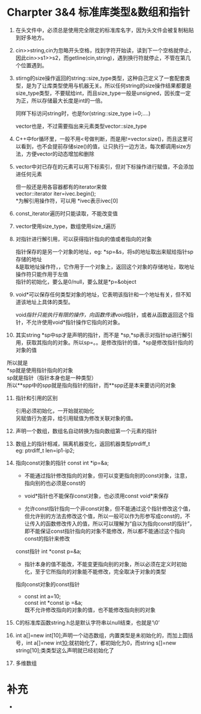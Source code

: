 Charpter 3&4 标准库类型&数组和指针
======================================
1. 在头文件中，必须总是使用完全限定的标准库名字，因为头文件会被复制粘贴到好多地方。

2. cin>>string,cin为忽略开头空格，找到字符开始读，读到下一个空格就停止，因此cin>>s1>>s2，而getline(cin,string)，遇到换行符就停止，不管在第几个位置遇到。

3. stirng的size操作返回的string::size_type类型，这种自己定义了一套配套类型，是为了让库类型使用与机器无关。所以任何string的size操作结果都要是size_type类型，不要赋给int，而且size_type一般是unsigned，因长度一定为正，所以存储最大长度是int的一倍。

   同样下标访问string时，也是for(string::size_type i=0;....)

   vector也是，不过需要指出来元素类型vector<int>::size_type

4. C++中for循环里，一般不用<号做判断，而是用!=vector.size()，而且这里可以看到，也不会提前存储size()的值，让只执行一边方法，每次都调用size方法，方便vector的动态增加和删除

5. vector中对已存在的元素可以用下标索引，但对下标操作进行赋值，不会添加进任何元素

   但一般还是用各容器都有的iterator来做<br/>
   vector<int>::iterator iter=ivec.begin();<br/>
   \*为解引用操作符，可以用 \*ivec表示ivec[0]

6. const_iterator遍历时只能读取，不能改变值

7. vector使用size_type，数组使用size_t遍历

8. 对指针进行解引用，可以获得指针指向的值或者指向的对象

   指针保存的是另一个对象的地址，eg: \*sp=&s，将s的地址取出来赋给指针sp存储的地址<br/>
   &是取地址操作符，，它作用于一个对象上，返回这个对象的存储地址，取地址操作符只能作用于左值<br/>
   指针的初始化，要么是0/null，要么就是\*p=&object

9. void*可以保存任何类型对象的地址，它表明该指针和一个地址有关，但不知道该地址上具体的类型。

   void*指针只能执行有限的操作，向函数传递void*指针，或者从函数返回这个指针，不允许使用void*指针操作它指向的对象。

10. 其实string \*sp中sp才是声明的指针，而不是 \*sp,\*sp表示对指针sp进行解引用，获取其指向的对象。所以sp=。。是修改指针的值，\*sp是修改指针指向的对象的值

   所以就是<br/>
   \*sp就是使用指针指向的对象<br/>
   sp就是指针（指针本身也是一种类型）<br/>
   所以\*\*spp中的spp就是指向指针的指针，而**spp还是本来要访问的对象

11. 指针和引用的区别<br/>

    引用必须初始化，一开始就初始化<br/>
    另赋值行为差异，给引用赋值为修改关联对象的值。

12. 声明一个数组，数组名自动转换为指向数组第一个元素的指针

13. 数组上的指针相减，隔离机器变化，返回机器类型ptrdiff_t<br/>
    eg: ptrdiff_t len=ip1-ip2;

14. 指向const对象的指针 const int \*ip=&a;

    * 不能通过指针修改指向的对象，但可以变更指向别的const对象，注意，指向别的也必须是const的

    * void\*指针也不能保存const对象，也必须用const void*来保存

    * 允许const指针指向一个非const对象，但不能通过这个指针修改这个值，但允许别的方法去修改这个值，所以一般可以作为形参写成const的，不让传入的函数修改传入的值，所以可以理解为“自以为指向const的指针”，即不能保证const指针指向的对象不能修改，所以都不能通过这个指向const的指针来修改

    const指针 int \*const p=&a;

    * 指针本身的值不能改，不能变更指向别的对象，所以必须在定义时初始化，至于它所指向的对象能不能修改，完全取决于对象的类型

    指向const对象的const指针

    * const int a=10;<br/>
      const int \*const ip =&a;<br/>
      既不允许修改指向的对象的值，也不能修改指向别的对象  

15. C的标准库函数string.h总是默认字符串以null结束，也就是‘\0’

16. int a[]=new int[10];声明一个动态数组，内置类型是未初始化的，而加上圆括号，int a[]=new int[10]();就初始化了，都初始化为0，而string s[]=new string[10];类类型这么声明就已经初始化了

17. 多维数组


补充
==============================================
*
